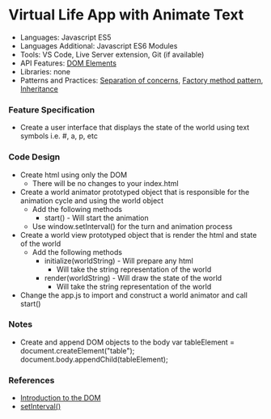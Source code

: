 
# Virtual Life App with Animate Text

* Languages: Javascript ES5
* Languages Additional: Javascript ES6 Modules
* Tools: VS Code, Live Server extension, Git (if available)
* API Features: [DOM Elements](http://redrockcodecamp.org/docs/Javascript/developer.mozilla.org/en-US/docs/Web/API/Document_Object_Model.html)
* Libraries: none
* Patterns and Practices: [Separation of concerns](http://redrockcodecamp.org/wikipedia/separation_of_concerns.html), [Factory method pattern](http://redrockcodecamp.org/wikipedia/factory_method_pattern.html), [Inheritance](http://redrockcodecamp.org/wikipedia/inheritance_oop.html)

### Feature Specification

* Create a user interface that displays the state of the world using text symbols i.e. #, a, p, etc

### Code Design

* Create html using only the DOM
	* There will be no changes to your index.html
* Create a world animator prototyped object that is responsible for the animation cycle and using the world object
	* Add the following methods
		* start() - Will start the animation
	* Use window.setInterval() for the turn and animation process
* Create a world view prototyped object that is render the html and state of the world
	* Add the following methods 
		* initialize(worldString) - Will prepare any html
			* Will take the string representation of the world
		* render(worldString) - Will draw the state of the world
			* Will take the string representation of the world
* Change the app.js to import and construct a world animator and call start()

### Notes

* Create and append DOM objects to the body
		var tableElement = document.createElement("table");
		document.body.appendChild(tableElement);

### References

* [Introduction to the DOM](http://redrockcodecamp.org/docs/javascript/developer.mozilla.org/en-US/docs/Web/API/Document_object_model/Introduction.html)
* [setInterval()](http://redrockcodecamp.org/docs/javascript/developer.mozilla.org/en-US/docs/Web/API/WindowOrWorkerGlobalScope/setInterval-2.html)